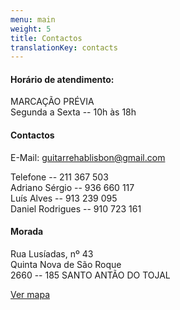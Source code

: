 ```yaml
---
menu: main
weight: 5
title: Contactos
translationKey: contacts
---
```


#### Horário de atendimento:

MARCAÇÃO PRÉVIA\
Segunda a Sexta -- 10h às 18h

#### Contactos

E-Mail: <guitarrehablisbon@gmail.com>

Telefone -- 211 367 503\
Adriano Sérgio -- 936 660 117\
Luís Alves -- 913 239 095\
Daniel Rodrigues -- 910 723 161

#### Morada

Rua Lusíadas, nº 43\
Quinta Nova de São Roque\
2660 -- 185 SANTO ANTÃO DO TOJAL

[Ver mapa](https://www.google.pt/maps/dir/38.840843,-9.163665/38.844447,-9.1662326/Rua+Lus%C3%ADadas+43,+2715-311/@38.8439112,-9.1666078,350m/data=!3m1!1e3!4m11!4m10!1m1!4e1!1m0!1m5!1m1!1s0xd192ce79886b3c9:0x6783e1e269e63bb9!2m2!1d-9.1663958!2d38.8440319!3e0?hl=pt)
